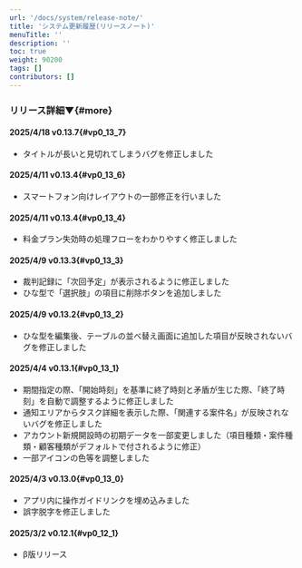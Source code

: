 ```yaml
---
url: '/docs/system/release-note/'
title: 'システム更新履歴(リリースノート)'
menuTitle: ''
description: ''
toc: true
weight: 90200
tags: []
contributors: []
---
```


### リリース詳細▼{#more}

#### 2025/4/18 v0.13.7{#vp0_13_7}

- タイトルが長いと見切れてしまうバグを修正しました

#### 2025/4/11 v0.13.4{#vp0_13_6}

- スマートフォン向けレイアウトの一部修正を行いました

#### 2025/4/11 v0.13.4{#vp0_13_4}

- 料金プラン失効時の処理フローをわかりやすく修正しました

#### 2025/4/9 v0.13.3{#vp0_13_3}

- 裁判記録に「次回予定」が表示されるように修正しました
- ひな型で「選択肢」の項目に削除ボタンを追加しました

#### 2025/4/9 v0.13.2{#vp0_13_2}

- ひな型を編集後、テーブルの並べ替え画面に追加した項目が反映されないバグを修正しました

#### 2025/4/4 v0.13.1{#vp0_13_1}

- 期間指定の際、「開始時刻」を基準に終了時刻と矛盾が生じた際、「終了時刻」を自動で調整するように修正しました
- 通知エリアからタスク詳細を表示した際、「関連する案件名」が反映されないバグを修正しました
- アカウント新規開設時の初期データを一部変更しました（項目種類・案件種類・顧客種類がデフォルトで付されるように修正）
- 一部アイコンの色等を調整しました

#### 2025/4/3 v0.13.0{#vp0_13_0}

- アプリ内に操作ガイドリンクを埋め込みました
- 誤字脱字を修正しました

#### 2025/3/2 v0.12.1{#vp0_12_1}

- β版リリース
